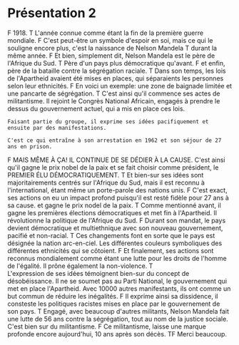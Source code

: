 # Présentation 2
F
    1918.
T
    L'année connue comme étant la fin de la première guerre mondiale.
F
    C'est peut-être un symbole d'espoir en soi, mais ce qui le souligne encore plus, c'est la naissance de Nelson Mandela
T
    durant la même année.
F
    Et bien, simplement dit, Nelson Mandela est le père de l'Afrique du Sud.
T
    Père d'un pays plus démocratique qu'avant.
F
    et enfin, père de la bataille contre la ségrégation raciale.
T
    Dans son temps, les lois de l'Apartheid avaient été mises en places, qui séparaients les personnes selon leur ethnicités.
F
    En voici un exemple: une zone de baignade limitée et une pancarte de ségrégation.
T
    C'est ainsi qu'il commence ses actes de militantisme.
    Il rejoint le Congrès National Africain, engagés à prendre le dessus du gouvernement actuel, qui a mis en place ces lois.

    Faisant partie du groupe, il exprime ses idées pacifiquement et ensuite par des manifestations.

    C'est ce qui entraîne à son arrestation en 1962 et son séjour de 27 ans en prison. 
F
    MAIS MÊME À ÇA! IL CONTINUE DE SE DÉDIER À LA CAUSE.
    C'est ainsi qu'il gagne le prix nobel de la paix
    et se fait choisir comme président, le PREMIER ÉLU DÉMOCRATIQUEMENT.
T
    Et bien-sur ses idées sont majoritairements centrés sur l'Afrique du Sud, mais il est reconnu à l'international, étant même un porte-parole des nations unis.
F
    C'est exact, ses actions on eu un impact profond puisqu'il est resté fidèle pour 27 ans à sa cause.
    et gagne le prix nodel de la paix.
T
    Comme mentionné avant, il gagne les premières élections démocratiques et met fin à l'Apartheid.
    Il révolutionne la politique de l'Afrique du Sud.
F 
    Durant son mandat, le pays devient démocratique et multiethnique avec son nouveau gouvernement, pacifié et non-racial.
T
    Ces changements font en sorte que le pays est désignée la nation arc-en-ciel. Les différentes couleurs symboliques des différentes ethnicités qui se côtoient.
F
    Et finalement, ses actions sont reconnus mondialement comme étant une lutte pour les droits de l'homme de l'égalité. Il prône également la non-violence.
T   
    L'expression de ses idées témoignent bien-sur du concept de désobéissance.
    Il ne se soumet pas au Parti National, le gouvernement qui met en place l'Apartheid.
    Avec 10000 autres manifestants, ils ont comme un but commun de réduire les inégalités.
F
    Il exprime ainsi sa dissidence, il consteste les politiques racistes mises en place par le gouvernement de son pays.
T
    Engagé, avec beaucoup d'autres militants, Nelson Mandela fait une lutte de 56 ans contre la ségrégation, tout au nom de la justice sociale. C'est bien sur du militantisme.
F
    Ce militantisme, laisse une marque profonde encore aujourd'hui, 10 ans après son décès.
TF
    Merci beaucoup.
